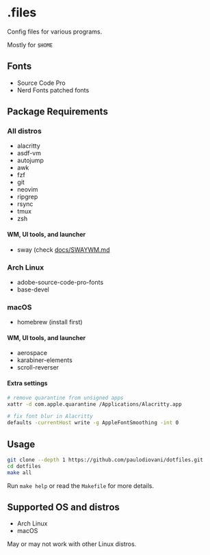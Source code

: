 # .files

Config files for various programs.

Mostly for `$HOME`

## Fonts

- Source Code Pro
- Nerd Fonts patched fonts

## Package Requirements

### All distros

- alacritty
- asdf-vm
- autojump
- awk
- fzf
- git
- neovim
- ripgrep
- rsync
- tmux
- zsh

#### WM, UI tools, and launcher

- sway (check [docs/SWAYWM.md](docs/SWAYWM.md)

### Arch Linux

- adobe-source-code-pro-fonts
- base-devel

### macOS

- homebrew (install first)

#### WM, UI tools, and launcher

- aerospace
- karabiner-elements
- scroll-reverser

#### Extra settings

```bash
# remove quarantine from unsigned apps
xattr -d com.apple.quarantine /Applications/Alacritty.app

# fix font blur in Alacritty
defaults -currentHost write -g AppleFontSmoothing -int 0
```

## Usage

```bash
git clone --depth 1 https://github.com/paulodiovani/dotfiles.git
cd dotfiles
make all
```

Run `make help` or read the `Makefile` for more details.

## Supported OS and distros

- Arch Linux
- macOS

May or may not work with other Linux distros.
